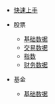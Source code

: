 - [快速上手](README.md)
- 股票

    - [基础数据](Stock-Base.md)
    - [交易数据](Stock-Trade.md)
    - [指数](Stock_Index.md)
    - [财务数据](Stock-Finance.md)
- 基金

    - [基础数据](Fund-Base.md)
    

